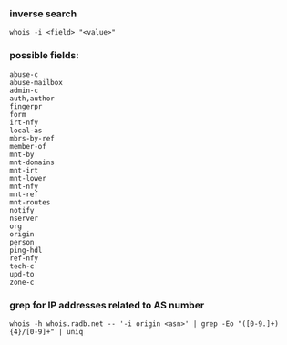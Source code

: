 ### inverse search
```
whois -i <field> "<value>"
```

### possible fields:
```
abuse-c
abuse-mailbox
admin-c
auth,author
fingerpr
form
irt-nfy
local-as
mbrs-by-ref
member-of
mnt-by
mnt-domains
mnt-irt
mnt-lower
mnt-nfy
mnt-ref
mnt-routes
notify
nserver
org
origin
person
ping-hdl
ref-nfy
tech-c
upd-to
zone-c
```

### grep for IP addresses related to AS number
```
whois -h whois.radb.net -- '-i origin <asn>' | grep -Eo "([0-9.]+){4}/[0-9]+" | uniq
```
